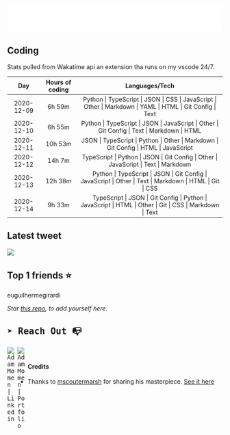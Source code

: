 
![test image size](/assets/welcome_message.gif)

## Coding
Stats pulled from Wakatime api an extension tha runs on my vscode 24/7.

|Day|Hours of coding|Languages/Tech|
|:-:|:-:|:-:|
|2020-12-09|6h 59m|Python &#124; TypeScript &#124; JSON &#124; CSS &#124; JavaScript &#124; Other &#124; Markdown &#124; YAML &#124; HTML &#124; Git Config &#124; Text|
|2020-12-10|6h 55m|Python &#124; TypeScript &#124; JSON &#124; JavaScript &#124; Other &#124; Git Config &#124; Text &#124; Markdown &#124; HTML|
|2020-12-11|10h 53m|JSON &#124; TypeScript &#124; Python &#124; Other &#124; Markdown &#124; Git Config &#124; HTML &#124; JavaScript|
|2020-12-12|14h 7m|TypeScript &#124; Python &#124; JSON &#124; Git Config &#124; Other &#124; JavaScript &#124; Text &#124; Markdown|
|2020-12-13|12h 38m|Python &#124; TypeScript &#124; JSON &#124; Git Config &#124; JavaScript &#124; Other &#124; Text &#124; Markdown &#124; HTML &#124; Git &#124; CSS|
|2020-12-14|9h 33m|TypeScript &#124; JSON &#124; Git Config &#124; Python &#124; JavaScript &#124; HTML &#124; Other &#124; Git &#124; CSS &#124; Markdown &#124; Text|

## Latest tweet
[<img src="<tweet-image-url>" width="400">](https://twitter.com/adammomen8/status/1316739109638090754)

## Top 1 friends ⭐️
euguilhermegirardi

*Star [this repo](https://github.com/AdamMomen/AdamMomen), to add yourself here.*


<samp>

## ➤ Reach Out :mailbox_with_no_mail:

>
  <a href="https://www.linkedin.com/in/adam-momen-99596275/">
     <img align="left" alt="Adam Momen | Linkedin" width="24px" src="./assets/Linkedin.svg" />
   </a>

   <a href="https://adammomen.com/">
     <img align="left" alt="Adam Momen | Portfolio" width="24px" src="./assets/web.svg" />
   </a>

</samp>

<br>

#### Credits
* Thanks to [mscoutermarsh](https://github.com/mscoutermarsh) for sharing his masterpiece. [See it here](https://github.com/mscoutermarsh/mscoutermarsh)
